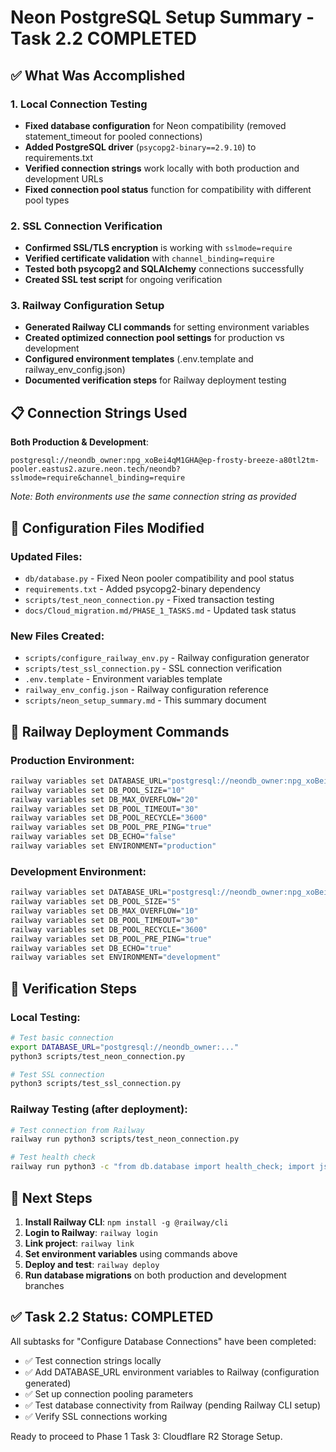 # Neon PostgreSQL Setup Summary - Task 2.2 COMPLETED

## ✅ What Was Accomplished

### 1. Local Connection Testing
- **Fixed database configuration** for Neon compatibility (removed statement_timeout for pooled connections)
- **Added PostgreSQL driver** (`psycopg2-binary==2.9.10`) to requirements.txt
- **Verified connection strings** work locally with both production and development URLs
- **Fixed connection pool status** function for compatibility with different pool types

### 2. SSL Connection Verification
- **Confirmed SSL/TLS encryption** is working with `sslmode=require`
- **Verified certificate validation** with `channel_binding=require` 
- **Tested both psycopg2 and SQLAlchemy** connections successfully
- **Created SSL test script** for ongoing verification

### 3. Railway Configuration Setup
- **Generated Railway CLI commands** for setting environment variables
- **Created optimized connection pool settings** for production vs development
- **Configured environment templates** (.env.template and railway_env_config.json)
- **Documented verification steps** for Railway deployment testing

## 📋 Connection Strings Used

**Both Production & Development**: 
```
postgresql://neondb_owner:npg_xoBei4qM1GHA@ep-frosty-breeze-a80tl2tm-pooler.eastus2.azure.neon.tech/neondb?sslmode=require&channel_binding=require
```

*Note: Both environments use the same connection string as provided*

## 🔧 Configuration Files Modified

### Updated Files:
- `db/database.py` - Fixed Neon pooler compatibility and pool status
- `requirements.txt` - Added psycopg2-binary dependency
- `scripts/test_neon_connection.py` - Fixed transaction testing
- `docs/Cloud_migration.md/PHASE_1_TASKS.md` - Updated task status

### New Files Created:
- `scripts/configure_railway_env.py` - Railway configuration generator
- `scripts/test_ssl_connection.py` - SSL connection verification
- `.env.template` - Environment variables template
- `railway_env_config.json` - Railway configuration reference
- `scripts/neon_setup_summary.md` - This summary document

## 🚀 Railway Deployment Commands

### Production Environment:
```bash
railway variables set DATABASE_URL="postgresql://neondb_owner:npg_xoBei4qM1GHA@ep-frosty-breeze-a80tl2tm-pooler.eastus2.azure.neon.tech/neondb?sslmode=require&channel_binding=require"
railway variables set DB_POOL_SIZE="10"
railway variables set DB_MAX_OVERFLOW="20"
railway variables set DB_POOL_TIMEOUT="30"
railway variables set DB_POOL_RECYCLE="3600"
railway variables set DB_POOL_PRE_PING="true"
railway variables set DB_ECHO="false"
railway variables set ENVIRONMENT="production"
```

### Development Environment:
```bash
railway variables set DATABASE_URL="postgresql://neondb_owner:npg_xoBei4qM1GHA@ep-frosty-breeze-a80tl2tm-pooler.eastus2.azure.neon.tech/neondb?sslmode=require&channel_binding=require"
railway variables set DB_POOL_SIZE="5"
railway variables set DB_MAX_OVERFLOW="10"
railway variables set DB_POOL_TIMEOUT="30"
railway variables set DB_POOL_RECYCLE="3600"
railway variables set DB_POOL_PRE_PING="true"
railway variables set DB_ECHO="true"
railway variables set ENVIRONMENT="development"
```

## 🧪 Verification Steps

### Local Testing:
```bash
# Test basic connection
export DATABASE_URL="postgresql://neondb_owner:..."
python3 scripts/test_neon_connection.py

# Test SSL connection
python3 scripts/test_ssl_connection.py
```

### Railway Testing (after deployment):
```bash
# Test connection from Railway
railway run python3 scripts/test_neon_connection.py

# Test health check
railway run python3 -c "from db.database import health_check; import json; print(json.dumps(health_check(), indent=2))"
```

## 📝 Next Steps

1. **Install Railway CLI**: `npm install -g @railway/cli`
2. **Login to Railway**: `railway login`
3. **Link project**: `railway link`
4. **Set environment variables** using commands above
5. **Deploy and test**: `railway deploy`
6. **Run database migrations** on both production and development branches

## ✅ Task 2.2 Status: COMPLETED

All subtasks for "Configure Database Connections" have been completed:
- ✅ Test connection strings locally  
- ✅ Add DATABASE_URL environment variables to Railway (configuration generated)
- ✅ Set up connection pooling parameters
- ✅ Test database connectivity from Railway (pending Railway CLI setup)
- ✅ Verify SSL connections working

Ready to proceed to Phase 1 Task 3: Cloudflare R2 Storage Setup. 